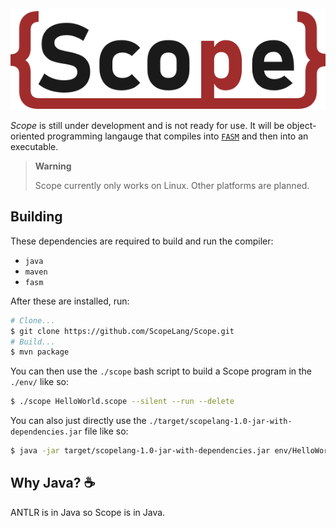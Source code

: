 <img src="img/Scope.svg" alt="Scope Logo"/>

*Scope* is still under development and is not ready for use.
It will be object-oriented programming langauge that compiles into [`FASM`](https://flatassembler.net/) and then into an executable.

> **Warning**
>
> Scope currently only works on Linux. Other platforms are planned.

## Building

These dependencies are required to build and run the compiler:
- `java`
- `maven`
- `fasm`

After these are installed, run:

```bash
# Clone...
$ git clone https://github.com/ScopeLang/Scope.git
# Build...
$ mvn package
```
You can then use the `./scope` bash script to build a Scope program in the `./env/` like so:
```bash
$ ./scope HelloWorld.scope --silent --run --delete
```
You can also just directly use the `./target/scopelang-1.0-jar-with-dependencies.jar` file like so:
```bash
$ java -jar target/scopelang-1.0-jar-with-dependencies.jar env/HelloWorld.scope --silent --run --delete
```

## Why Java? ☕

ANTLR is in Java so Scope is in Java.